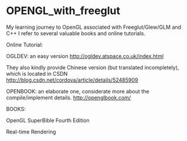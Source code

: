 # OPENGL_with_freeglut

My learning journey to OpenGL associated with Freeglut/Glew/GLM and C++
I refer to several valuable books and online tutorials.

Online Tutorial:

OGLDEV: an easy version
http://ogldev.atspace.co.uk/index.html

They also kindly provide Chinese version (but translated incompletely), which is located in CSDN
http://blog.csdn.net/cordova/article/details/52485909

OPENBOOK: an elaborate one, considerate more about the compile/implement details.
http://openglbook.com/

BOOKS:

OpenGL SuperBible Fourth Edition

Real-time Rendering
